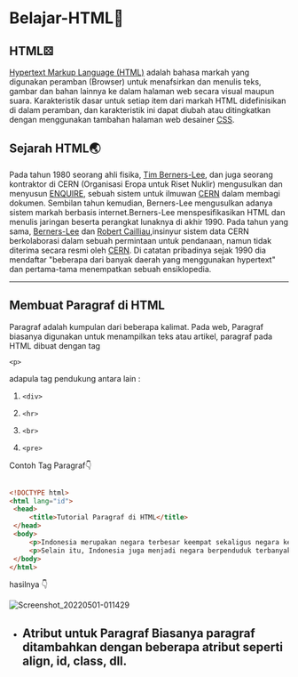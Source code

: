 # Belajar-HTML📕
  <h2>HTML⚄</h2>
    <p><a href="#">Hypertext Markup Language (HTML)</a> adalah bahasa markah yang digunakan peramban (Browser) untuk menafsirkan dan menulis teks, gambar dan bahan lainnya ke dalam halaman web secara visual maupun suara. Karakteristik dasar untuk setiap item dari markah HTML didefinisikan di dalam peramban, dan karakteristik ini dapat diubah atau ditingkatkan dengan menggunakan tambahan halaman web desainer <a href="#">CSS</a>. </p>
  <h2>Sejarah HTML🌏</h2>
    <p>Pada tahun 1980 seorang ahli fisika, <a href="#">Tim Berners-Lee</a>, dan juga seorang kontraktor di CERN (Organisasi Eropa untuk Riset Nuklir) mengusulkan dan menyusun <a href="#">ENQUIRE</a>, sebuah sistem untuk ilmuwan <a href="#">CERN</a> dalam membagi dokumen. Sembilan tahun kemudian, Berners-Lee mengusulkan adanya sistem markah berbasis internet.Berners-Lee menspesifikasikan HTML dan menulis jaringan beserta perangkat lunaknya di akhir 1990. Pada tahun yang sama, <a href="#">Berners-Lee</a> dan <a href="#">Robert Cailliau</a>,insinyur sistem data CERN berkolaborasi dalam sebuah permintaan untuk pendanaan, namun tidak diterima secara resmi oleh <a href="#">CERN</a>. Di catatan pribadinya sejak 1990 dia mendaftar "beberapa dari banyak daerah yang menggunakan hypertext" dan pertama-tama menempatkan sebuah ensiklopedia.</p>
  <hr>
  <h2>Membuat Paragraf di HTML</h2>
  <p>Paragraf adalah kumpulan dari beberapa kalimat. Pada web, Paragraf biasanya digunakan untuk menampilkan teks atau artikel,     paragraf pada HTML dibuat dengan tag  
    
   `` <p> ``
  
 

   adapula tag  pendukung antara lain :
    
  1.   `` <div> ``
   
  2.   `` <hr> ``
     
  3.   `` <br> ``

  4.   `` <pre> ``

   <p>Contoh Tag Paragraf👇</p>
   
   ```html

   <!DOCTYPE html>
<html lang="id">
    <head>
        <title>Tutorial Paragraf di HTML</title>
    </head>
    <body>
        <p>Indonesia merupakan negara terbesar keempat sekaligus negara kepulauan terbesar di dunia dengan luas wilayah sebesar 1.904.569 km2, serta negara dengan pulau terbanyak keenam di dunia, dengan jumlah 17.504 pulau. Nama alternatif yang umum dipakai untuk merujuk pada "Kepulauan Indonesia" tersebut adalah Nusantara </p>
        <p>Selain itu, Indonesia juga menjadi negara berpenduduk terbanyak keempat di dunia dengan populasi mencapai 270.203.917 jiwa pada tahun 2020 </p>
    </body>
</html>

```
hasilnya 👇

![Screenshot_20220501-011429](https://user-images.githubusercontent.com/79065496/166117718-33e386af-ef54-4619-886a-90b3e848c298.png)

- <h2>Atribut untuk Paragraf</a>
  Biasanya paragraf ditambahkan dengan beberapa atribut seperti align, id, class, dll.

